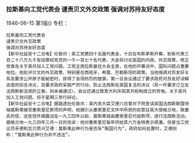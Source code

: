 ### 拉斯基向工党代表会  谴责贝文外交政策  强调对苏持友好态度

1946-06-15
第1版()
专栏：

    拉斯基向工党代表会
    谴责贝文外交政策
    强调对苏持友好态度
    【新华社延安十二日电】伦敦讯：英工党第四十五届代表会，十日在布斯茅斯开幕，到有代表三百二十八万九千有投票权党员的一千一百七十名代表，大会将讨论英国的内政、外交政策，修正党章及关于英共加入工党问题。工党主席拉斯基任大会主席，在他的开幕词中，国际问题占重要地位。他批评贝文的外交政策，特别是在西班牙、希腊、巴勒斯坦的政策。当他强调对苏友好关系及要求公开原子能秘密时，获得了会场热烈的鼓掌。第一日会议通过了要求政府对苏友好谅解态度的综合决议，及要求政府采取严厉行动，防止法西斯在英国复活的决议（另一件要求订立反法西斯新法规的立案，则未被通过）。会议还通过致意大利庆祝其共和制成立的贺电。关于英共加入工党问题，将于星期三举行辩论。
    【新华社延安十二日电】据路透社伦敦讯：英内务大臣艾德六日曾对下院宣读英国法西斯联盟领袖莫斯莱接受墨索里尼款项的声明，他摘引从墨索里尼文件中所获的前意驻英大使格兰地，致墨氏的信，这些信件揭露远在一九三四年以前，莫斯莱就由墨索里尼代给款项，进行法西斯活动。据格兰地一九三四年三月一日的信说：他对墨索里尼每年供给其六万金镑表示感激。但是当工党议员辛德和瓦贝质问艾德：莫斯莱此种行为是否系“叛国行为”，政府如何处置时，艾德则称：“莫斯莱此种行为并不违法”。
